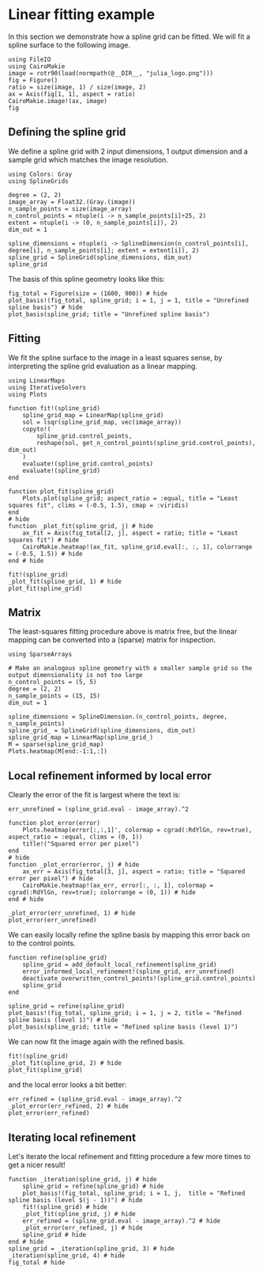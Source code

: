 # Linear fitting example

In this section we demonstrate how a spline grid can be fitted. We will fit a spline surface to the following image.

```@example tutorial
using FileIO
using CairoMakie
image = rotr90(load(normpath(@__DIR__, "julia_logo.png")))
fig = Figure()
ratio = size(image, 1) / size(image, 2)
ax = Axis(fig[1, 1], aspect = ratio)
CairoMakie.image!(ax, image)
fig
```

## Defining the spline grid

We define a spline grid with 2 input dimensions, 1 output dimension and a sample grid which matches the image resolution.

```@example tutorial
using Colors: Gray
using SplineGrids

degree = (2, 2)
image_array = Float32.(Gray.(image))
n_sample_points = size(image_array)
n_control_points = ntuple(i -> n_sample_points[i]÷25, 2)
extent = ntuple(i -> (0, n_sample_points[i]), 2)
dim_out = 1

spline_dimensions = ntuple(i -> SplineDimension(n_control_points[i], degree[i], n_sample_points[i]; extent = extent[i]), 2)
spline_grid = SplineGrid(spline_dimensions, dim_out)
spline_grid
```

The basis of this spline geometry looks like this:

```@example tutorial
fig_total = Figure(size = (1600, 900)) # hide
plot_basis!(fig_total, spline_grid; i = 1, j = 1, title = "Unrefined spline basis") # hide
plot_basis(spline_grid; title = "Unrefined spline basis")
```

## Fitting

We fit the spline surface to the image in a least squares sense, by interpreting the spline grid evaluation as a linear mapping.

```@example tutorial
using LinearMaps
using IterativeSolvers
using Plots

function fit!(spline_grid)
    spline_grid_map = LinearMap(spline_grid)
    sol = lsqr(spline_grid_map, vec(image_array))
    copyto!(
        spline_grid.control_points,
        reshape(sol, get_n_control_points(spline_grid.control_points), dim_out)
    )
    evaluate!(spline_grid.control_points)
    evaluate!(spline_grid)
end

function plot_fit(spline_grid)
    Plots.plot(spline_grid; aspect_ratio = :equal, title = "Least squares fit", clims = (-0.5, 1.5), cmap = :viridis)
end
# hide
function _plot_fit(spline_grid, j) # hide
    ax_fit = Axis(fig_total[2, j], aspect = ratio; title = "Least squares fit") # hide
    CairoMakie.heatmap!(ax_fit, spline_grid.eval[:, :, 1], colorrange = (-0.5, 1.5)) # hide
end # hide

fit!(spline_grid)
_plot_fit(spline_grid, 1) # hide
plot_fit(spline_grid)
```

## Matrix

The least-squares fitting procedure above is matrix free, but the linear mapping can be converted into a (sparse) matrix for inspection.

```@example tutorial
using SparseArrays

# Make an analogous spline geometry with a smaller sample grid so the output dimensionality is not too large
n_control_points = (5, 5)
degree = (2, 2)
n_sample_points = (15, 15)
dim_out = 1

spline_dimensions = SplineDimension.(n_control_points, degree, n_sample_points)
spline_grid_ = SplineGrid(spline_dimensions, dim_out)
spline_grid_map = LinearMap(spline_grid_)
M = sparse(spline_grid_map)
Plots.heatmap(M[end:-1:1,:])
```

## Local refinement informed by local error

Clearly the error of the fit is largest where the text is:

```@example tutorial
err_unrefined = (spline_grid.eval - image_array).^2

function plot_error(error)
    Plots.heatmap(error[:,:,1]', colormap = cgrad(:RdYlGn, rev=true), aspect_ratio = :equal, clims = (0, 1))
    title!("Squared error per pixel")
end
# hide
function _plot_error(error, j) # hide
    ax_err = Axis(fig_total[3, j], aspect = ratio; title = "Squared error per pixel") # hide
    CairoMakie.heatmap!(ax_err, error[:, :, 1], colormap = cgrad(:RdYlGn, rev=true); colorrange = (0, 1)) # hide
end # hide

_plot_error(err_unrefined, 1) # hide
plot_error(err_unrefined)
```

We can easily locally refine the spline basis by mapping this error back on to the control points.

```@example tutorial
function refine(spline_grid)
    spline_grid = add_default_local_refinement(spline_grid)
    error_informed_local_refinement!(spline_grid, err_unrefined)
    deactivate_overwritten_control_points!(spline_grid.control_points)
    spline_grid
end

spline_grid = refine(spline_grid)
plot_basis!(fig_total, spline_grid; i = 1, j = 2, title = "Refined spline basis (level 1)") # hide
plot_basis(spline_grid; title = "Refined spline basis (level 1)")
```

We can now fit the image again with the refined basis.

```@example tutorial
fit!(spline_grid)
_plot_fit(spline_grid, 2) # hide
plot_fit(spline_grid)
```

and the local error looks a bit better:

```@example tutorial
err_refined = (spline_grid.eval - image_array).^2
_plot_error(err_refined, 2) # hide
plot_error(err_refined)
```

## Iterating local refinement

Let's iterate the local refinement and fitting procedure a few more times to get a nicer result!

```@example tutorial
function _iteration(spline_grid, j) # hide
    spline_grid = refine(spline_grid) # hide
    plot_basis!(fig_total, spline_grid; i = 1, j,  title = "Refined spline basis (level $(j - 1))") # hide
    fit!(spline_grid) # hide
    _plot_fit(spline_grid, j) # hide
    err_refined = (spline_grid.eval - image_array).^2 # hide
    _plot_error(err_refined, j) # hide
    spline_grid # hide
end # hide
spline_grid = _iteration(spline_grid, 3) # hide
_iteration(spline_grid, 4) # hide
fig_total # hide
```
